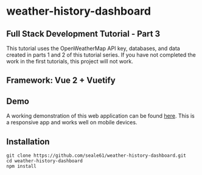 # weather-history-dashboard
## Full Stack Development Tutorial - Part 3
This tutorial uses the OpenWeatherMap API key, databases, and data created in parts 1 and 2 of this tutorial series. If you have not completed the work in the first tutorials, this project will not work.  

## Framework: Vue 2 + Vuetify
## Demo
A working demonstration of this web application can be found [here](https://weathertrend.sealeweb.com). This is a responsive app and works well on mobile devices.  

## Installation  
    git clone https://github.com/seale61/weather-history-dashboard.git
    cd weather-history-dashboard
    npm install
